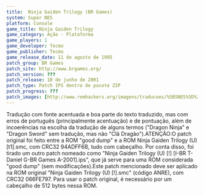 ```yaml
---
title:  Ninja Gaiden Trilogy (BR Games)
system: Super NES
platform: Console
game_title: Ninja Gaiden Trilogy
game_category: Ação - Plataforma
game_players: 1
game_developer: Tecmo
game_publisher: Tecmo
game_release_date: 11 de agosto de 1995
patch_group: BR Games
patch_site: http://www.brgames.org/
patch_version: ???
patch_release: 10 de junho de 2001
patch_type: Patch IPS dentro de pacote ZIP
patch_progress: ???
patch_images: [http://www.romhackers.org/imagens/traducoes/%5BSNES%5D%20Ninja%20Gaiden%20Trilogy%20-%20BR%20Games%20-%201.png,http://www.romhackers.org/imagens/traducoes/%5BSNES%5D%20Ninja%20Gaiden%20Trilogy%20-%20BR%20Games%20-%202.png,http://www.romhackers.org/imagens/traducoes/%5BSNES%5D%20Ninja%20Gaiden%20Trilogy%20-%20BR%20Games%20-%203.png]
---
```

Tradução com fonte acentuada e boa parte do texto traduzido, mas com erros de português (principalmente acentuação) e de pontuação, além de incoerências na escolha da tradução de alguns termos ("Dragon Ninja" e "Dragon Sword" sem tradução, mas não "Clã Dragão").ATENÇÃO:O patch original foi feito entre a ROM "good dump" e a ROM Ninja Gaiden Trilogy (U) [t1].smc, com CRC32 94ADFF6B, tudo com cabeçalho. Por conta disso, foi tirado um outro patch nomeado como "Ninja Gaiden Trilogy (U) [!] [I-BR T-Daniel G-BR Games A-2001].ips", que já serve para uma ROM considerada "good dump" (sem modificações).Este patch mencionado deve ser aplicado na ROM original "Ninja Gaiden Trilogy (U) [!].smc" (código ANRE), com CRC32 066FE797. Para usar o patch original, é necessário por um cabeçalho de 512 bytes nessa ROM.